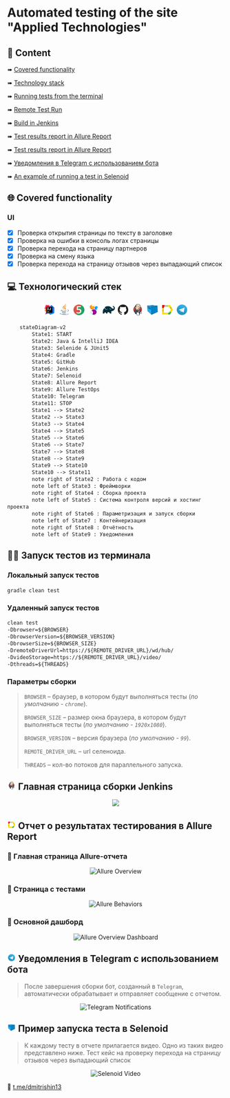 # Automated testing of the site "Applied Technologies"

## :page_with_curl:         Content

➠ [Covered functionality](#globe_with_meridians-covered-functionality)

➠ [Technology stack](#computer-technology-stack)

➠ [Running tests from the terminal](#technologist-running-tests-from-the-terminal)

➠ [Remote Test Run](#удаленный-Remote-Test-Run)

➠ [Build in Jenkins](#-Главная-Build-in-Jenkins)

➠ [Test results report in Allure Report](#-Test-results-report-in-allure-report)

➠ [Test results report in Allure Report](#-Test-results-report-in-allure-report)

➠ [Уведомления в Telegram с использованием бота](#-уведомления-в-telegram-с-использованием-бота)

➠ [An example of running a test in Selenoid](#-An-example-of-running-a-test-in-Selenoid)
## <a name="globe_with_meridians-covered-functionality"></a>:globe_with_meridians: Covered functionality

### UI

- [x] Проверка открытия страницы по тексту в заголовке
- [x] Проверка на ошибки в консоль логах страницы
- [x] Проверка перехода на страницу партнеров
- [x] Проверка на смену языка
- [x] Проверка перехода на страницу отзывов через выпадающий список

## :computer: Технологический стек

<p align="center">
<img width="6%" title="IntelliJ IDEA" src="images/logo/Intelij_IDEA.svg">
<img width="6%" title="Java" src="images/logo/Java.svg">
<img width="6%" title="JUnit5" src="images/logo/JUnit5.svg">
<img width="6%" title="Selenide" src="images/logo/Selenide.svg">
<img width="6%" title="Gradle" src="images/logo/Gradle.svg">
<img width="6%" title="GitHub" src="images/logo/GitHub.svg">
<img width="6%" title="Jenkins" src="images/logo/Jenkins.svg">
<img width="6%" title="Selenoid" src="images/logo/Selenoid.svg">
<img width="6%" title="Allure Report" src="images/logo/Allure_Report.svg">
<img width="6%" title="Telegram" src="images/logo/Telegram.svg">
</p>

```mermaid        
    stateDiagram-v2
        State1: START
        State2: Java & IntelliJ IDEA
        State3: Selenide & JUnit5
        State4: Gradle
        State5: GitHub
        State6: Jenkins
        State7: Selenoid
        State8: Allure Report
        State9: Allure TestOps
        State10: Telegram
        State11: STOP
        State1 --> State2
        State2 --> State3
        State3 --> State4
        State4 --> State5
        State5 --> State6
        State6 --> State7
        State7 --> State8
        State8 --> State9
        State9 --> State10
        State10 --> State11
        note right of State2 : Работа с кодом
        note left of State3 : Фреймворки
        note right of State4 : Сборка проекта
        note left of State5 : Система контроля версий и хостинг проекта
        note right of State6 : Параметризация и запуск сборки
        note left of State7 : Контейнеризация
        note right of State8 : Отчётность
        note left of State9 : Уведомления
```
## :technologist: Запуск тестов из терминала

### Локальный запуск тестов

```
gradle clean test
```

### Удаленный запуск тестов

```
clean test
-Dbrowser=${BROWSER}
-DbrowserVersion=${BROWSER_VERSION}
-DbrowserSize=${BROWSER_SIZE}
-DremoteDriverUrl=https://${REMOTE_DRIVER_URL}/wd/hub/
-DvideoStorage=https://${REMOTE_DRIVER_URL}/video/
-Dthreads=${THREADS}
```

### Параметры сборки

> <code>BROWSER</code> – браузер, в котором будут выполняться тесты (_по умолчанию - <code>chrome</code>_).
>
> <code>BROWSER_SIZE</code> – размер окна браузера, в котором будут выполняться тесты (_по умолчанию - <code>1920x1080</code>_).
>
> <code>BROWSER_VERSION</code> – версия браузера (_по умолчанию - <code>99</code>_).
>
> <code>REMOTE_DRIVER_URL</code> – url селеноида.
>
> <code>THREADS</code> – кол-во потоков для параллельного запуска.
>





## <img width="4%" title="Jenkins" src="images/logo/Jenkins.svg"> Главная страница сборки Jenkins

<p align="center">
  <img src="images/screenshots/Screenshot_1_main_jenkins.jpg">
</p>

## <img width="4%" title="Allure Report" src="images/logo/Allure_Report.svg"> Отчет о результатах тестирования в Allure Report

### :pushpin: Главная страница Allure-отчета

<p align="center">
<img title="Allure Overview" src="images/screenshots/Screenshot_2_allure_report.jpg">
</p>

### :pushpin: Страница с тестами


<p align="center">
<img title="Allure Behaviors" src="images/screenshots/Screenshot_3_tests.jpg">
</p>

### :pushpin: Основной дашборд

<p align="center">
<img width="30%"  title="Allure Overview Dashboard" src="images/screenshots/Screenshot_4_dashboard.jpg">
</p>

## <img width="4%" title="Telegram" src="images/logo/Telegram.svg"> Уведомления в Telegram с использованием бота

> После завершения сборки бот, созданный в <code>Telegram</code>, автоматически обрабатывает и отправляет сообщение с отчетом.
<p align="center">
<img width="30%"  title="Telegram Notifications" src="images/screenshots/Screenshot_5_telegram_bot.jpg">
</p>

## <img width="4%" title="Selenoid" src="images/logo/Selenoid.svg"> Пример запуска теста в Selenoid

> К каждому тесту в отчете прилагается видео. Одно из таких видео представлено ниже. Тест кейс на проверку перехода на страницу отзывов через выпадающий список
<p align="center">
  <img title="Selenoid Video" src="images/gif/26ab0f72fd334309.gif">
</p>

:blue_heart: <a target="_blank" href="https://t.me/YuriyMqa">t.me/dmitrishin13</a>